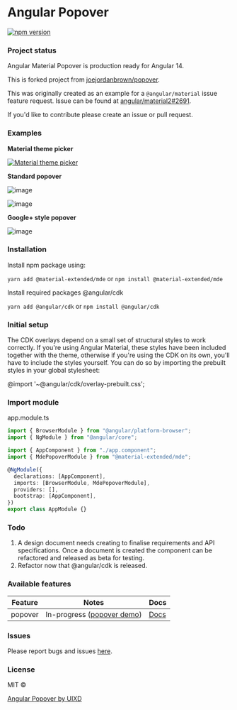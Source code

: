 # Angular Popover

[![npm version](https://badge.fury.io/js/%40md-extension%2Fmde-popover.svg)](https://www.npmjs.com/package/%40md-extension%2Fmde-popover)

### Project status

Angular Material Popover is production ready for Angular 14.

This is forked project from [joejordanbrown/popover](https://github.com/joejordanbrown/popover).

This was originally created as an example for a `@angular/material` issue feature request.
Issue can be found at [angular/material2#2691](https://github.com/angular/material2/issues/2691).

If you'd like to contribute please create an issue or pull request.

### Examples

**Material theme picker**

[![Material theme picker](https://media.giphy.com/media/jsxheZJXN1346GD5St/giphy.gif)](https://stackblitz.com/edit/angular-popover-demo)

**Standard popover**

![image](https://cloud.githubusercontent.com/assets/10200431/22394189/02e9b21e-e511-11e6-9f91-c6b470a6b212.png)

![image](https://cloud.githubusercontent.com/assets/10200431/22394186/e21a235c-e510-11e6-9cde-948b1a4382bc.png)

**Google+ style popover**

![image](https://cloud.githubusercontent.com/assets/10200431/22397870/4f27ddba-e573-11e6-943f-2d737b59d39e.png)

### Installation

Install npm package using:

`yarn add @material-extended/mde`
or
`npm install @material-extended/mde`

Install required packages @angular/cdk

`yarn add @angular/cdk`
or
`npm install @angular/cdk`

### Initial setup

The CDK overlays depend on a small set of structural styles to work correctly. If you're using Angular Material, these styles have been included together with the theme, otherwise if you're using the CDK on its own, you'll have to include the styles yourself. You can do so by importing the prebuilt styles in your global stylesheet:

@import '~@angular/cdk/overlay-prebuilt.css';

### Import module

app.module.ts

```typescript
import { BrowserModule } from "@angular/platform-browser";
import { NgModule } from "@angular/core";

import { AppComponent } from "./app.component";
import { MdePopoverModule } from "@material-extended/mde";

@NgModule({
  declarations: [AppComponent],
  imports: [BrowserModule, MdePopoverModule],
  providers: [],
  bootstrap: [AppComponent],
})
export class AppModule {}
```

### Todo

1. A design document needs creating to finalise requirements and API specifications.
   Once a document is created the component can be refactored and released as beta for testing.
2. Refactor now that @angular/cdk is released.

### Available features

| Feature | Notes                                                                                        | Docs                                                                                                             |
| ------- | -------------------------------------------------------------------------------------------- | ---------------------------------------------------------------------------------------------------------------- |
| popover | In-progress ([popover demo](https://uixd.co.uk/open-source-software/material-extended/demo)) | [Docs](https://github.com/niewicz/popover/blob/master/projects/material-extended/mde/src/lib/popover/popover.md) |

### Issues

Please report bugs and issues [here](https://github.com/niewicz/popover/issues).

###

### License

MIT ©

[Angular Popover by UIXD](https://uixd.co.uk)
